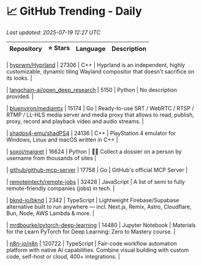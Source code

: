# 📈 GitHub Trending - Daily

_Last updated: 2025-07-19 12:27 UTC_

| Repository | ⭐ Stars | Language | Description |
|------------|--------:|----------|-------------|

| [hyprwm/Hyprland](https://github.com/hyprwm/Hyprland) | 27306 | C++ | Hyprland is an independent, highly customizable, dynamic tiling Wayland compositor that doesn't sacrifice on its looks. |

| [langchain-ai/open_deep_research](https://github.com/langchain-ai/open_deep_research) | 5150 | Python | No description provided. |

| [bluenviron/mediamtx](https://github.com/bluenviron/mediamtx) | 15174 | Go | Ready-to-use SRT / WebRTC / RTSP / RTMP / LL-HLS media server and media proxy that allows to read, publish, proxy, record and playback video and audio streams. |

| [shadps4-emu/shadPS4](https://github.com/shadps4-emu/shadPS4) | 24136 | C++ | PlayStation 4 emulator for Windows, Linux and macOS written in C++ |

| [soxoj/maigret](https://github.com/soxoj/maigret) | 16624 | Python | 🕵️‍♂️ Collect a dossier on a person by username from thousands of sites |

| [github/github-mcp-server](https://github.com/github/github-mcp-server) | 17758 | Go | GitHub's official MCP Server |

| [remoteintech/remote-jobs](https://github.com/remoteintech/remote-jobs) | 32428 | JavaScript | A list of semi to fully remote-friendly companies (jobs) in tech. |

| [bknd-io/bknd](https://github.com/bknd-io/bknd) | 2342 | TypeScript | Lightweight Firebase/Supabase alternative built to run anywhere — incl. Next.js, Remix, Astro, Cloudflare, Bun, Node, AWS Lambda & more. |

| [mrdbourke/pytorch-deep-learning](https://github.com/mrdbourke/pytorch-deep-learning) | 14480 | Jupyter Notebook | Materials for the Learn PyTorch for Deep Learning: Zero to Mastery course. |

| [n8n-io/n8n](https://github.com/n8n-io/n8n) | 120722 | TypeScript | Fair-code workflow automation platform with native AI capabilities. Combine visual building with custom code, self-host or cloud, 400+ integrations. |
